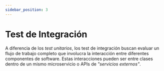 ```yaml
---
sidebar_position: 3
---
```


# Test de Integración

A diferencia de los _test unitarios_, los test de integración buscan evaluar un flujo de trabajo completo que involucra la interacción entre diferentes componentes de software. Estas interacciones pueden ser entre clases dentro de un mismo microservicio o APIs de _"servicios externos"_.


